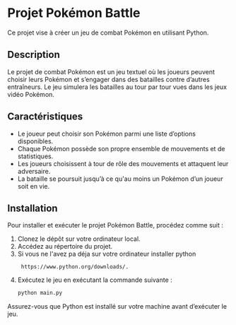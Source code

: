# Projet Pokémon Battle

Ce projet vise à créer un jeu de combat Pokémon en utilisant Python.

## Description

Le projet de combat Pokémon est un jeu textuel où les joueurs peuvent choisir leurs Pokémon et s’engager dans des batailles contre d’autres entraîneurs. Le jeu simulera les batailles au tour par tour vues dans les jeux vidéo Pokémon.

## Caractéristiques

- Le joueur peut choisir son Pokémon parmi une liste d’options disponibles.
- Chaque Pokémon possède son propre ensemble de mouvements et de statistiques.
- Les joueurs choisissent à tour de rôle des mouvements et attaquent leur adversaire.
- La bataille se poursuit jusqu’à ce qu'au moins un Pokémon d’un joueur soit en vie.

## Installation

Pour installer et exécuter le projet Pokémon Battle, procédez comme suit :

1. Clonez le dépôt sur votre ordinateur local.
2. Accédez au répertoire du projet.
3. Si vous ne l'avez pa déja sur votre ordinateur installer python
    ```url
     https://www.python.org/downloads/.
    ```
4. Exécutez le jeu en exécutant la commande suivante :
    ```bash
    python main.py
    ```
Assurez-vous que Python est installé sur votre machine avant d’exécuter le jeu.